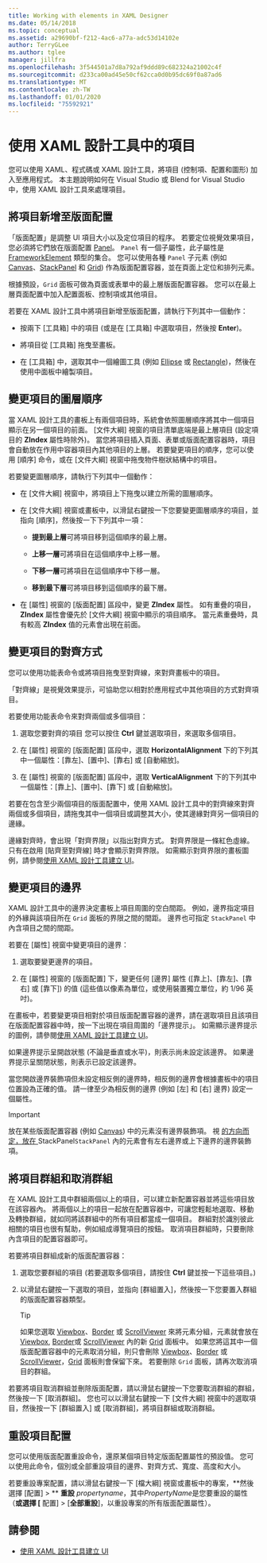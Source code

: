 ```yaml
---
title: Working with elements in XAML Designer
ms.date: 05/14/2018
ms.topic: conceptual
ms.assetid: a29690bf-f212-4ac6-a77a-adc53d14102e
author: TerryGLee
ms.author: tglee
manager: jillfra
ms.openlocfilehash: 3f544501a7d8a792af9ddd89c682324a21002c4f
ms.sourcegitcommit: d233ca00ad45e50cf62cca0d0b95dc69f0a87ad6
ms.translationtype: MT
ms.contentlocale: zh-TW
ms.lasthandoff: 01/01/2020
ms.locfileid: "75592921"
---
```

# <a name="work-with-elements-in-xaml-designer"></a>使用 XAML 設計工具中的項目

您可以使用 XAML、程式碼或 XAML 設計工具，將項目 (控制項、配置和圖形) 加入至應用程式。 本主題說明如何在 Visual Studio 或 Blend for Visual Studio 中，使用 XAML 設計工具來處理項目。

## <a name="add-an-element-to-a-layout"></a>將項目新增至版面配置

「版面配置」是調整 UI 項目大小以及定位項目的程序。 若要定位視覺效果項目，您必須將它們放在版面配置 [Panel](xref:Windows.UI.Xaml.Controls.Panel)。 `Panel` 有一個子屬性，此子屬性是 [FrameworkElement](xref:Windows.UI.Xaml.FrameworkElement) 類型的集合。 您可以使用各種 `Panel` 子元素 (例如 [Canvas](xref:Windows.UI.Xaml.Controls.Canvas)、[StackPanel](xref:Windows.UI.Xaml.Controls.StackPanel) 和 [Grid](xref:Windows.UI.Xaml.Controls.Grid)) 作為版面配置容器，並在頁面上定位和排列元素。

根據預設，`Grid` 面板可做為頁面或表單中的最上層版面配置容器。 您可以在最上層頁面配置中加入配置面板、控制項或其他項目。

若要在 XAML 設計工具中將項目新增至版面配置，請執行下列其中一個動作：

- 按兩下 [工具箱] 中的項目 (或是在 [工具箱] 中選取項目，然後按 **Enter**)。

- 將項目從 [工具箱] 拖曳至畫板。

- 在 [工具箱] 中，選取其中一個繪圖工具 (例如 [Ellipse](xref:Windows.UI.Xaml.Shapes.Ellipse) 或 [Rectangle](xref:Windows.UI.Xaml.Shapes.Rectangle))，然後在使用中面板中繪製項目。

## <a name="change-the-layering-order-of-elements"></a>變更項目的圖層順序

當 XAML 設計工具的畫板上有兩個項目時，系統會依照圖層順序將其中一個項目顯示在另一個項目的前面。 [文件大綱] 視窗的項目清單底端是最上層項目 (設定項目的 **ZIndex** 屬性時除外)。 當您將項目插入頁面、表單或版面配置容器時，項目會自動放在作用中容器項目內其他項目的上層。 若要變更項目的順序，您可以使用 [順序] 命令，或在 [文件大綱] 視窗中拖曳物件樹狀結構中的項目。

若要變更圖層順序，請執行下列其中一個動作：

- 在 [文件大綱] 視窗中，將項目上下拖曳以建立所需的圖層順序。

- 在 [文件大綱] 視窗或畫板中，以滑鼠右鍵按一下您要變更圖層順序的項目，並指向 [順序]，然後按一下下列其中一項：

  - **提到最上層**可將項目移到這個順序的最上層。

  - **上移一層**可將項目在這個順序中上移一層。

  - **下移一層**可將項目在這個順序中下移一層。

  - **移到最下層**可將項目移到這個順序的最下層。

- 在 [屬性] 視窗的 [版面配置] 區段中，變更 **ZIndex** 屬性。 如有重疊的項目，**ZIndex** 屬性會優先於 [文件大綱] 視窗中顯示的項目順序。 當元素重疊時，具有較高 **ZIndex** 值的元素會出現在前面。

## <a name="change-the-alignment-of-an-element"></a>變更項目的對齊方式

您可以使用功能表命令或將項目拖曳至對齊線，來對齊畫板中的項目。

「對齊線」是視覺效果提示，可協助您以相對於應用程式中其他項目的方式對齊項目。

若要使用功能表命令來對齊兩個或多個項目：

1. 選取您要對齊的項目 您可以按住 **Ctrl** 鍵並選取項目，來選取多個項目。

2. 在 [屬性] 視窗的 [版面配置] 區段中，選取 **HorizontalAlignment** 下的下列其中一個屬性：[靠左]、[置中]、[靠右] 或 [自動縮放]。

3. 在 [屬性] 視窗的 [版面配置] 區段中，選取 **VerticalAlignment** 下的下列其中一個屬性：[靠上]、[置中]、[靠下] 或 [自動縮放]。

若要在包含至少兩個項目的版面配置中，使用 XAML 設計工具中的對齊線來對齊兩個或多個項目，請拖曳其中一個項目或調整其大小，使其邊緣對齊另一個項目的邊緣。

邊緣對齊時，會出現「對齊界限」以指出對齊方式。 對齊界限是一條紅色虛線。 只有在啟用 [貼齊至對齊線] 時才會顯示對齊界限。 如需顯示對齊界限的畫板圖例，請參閱[使用 XAML 設計工具建立 UI](../xaml-tools/creating-a-ui-by-using-xaml-designer-in-visual-studio.md)。

## <a name="change-an-elements-margins"></a>變更項目的邊界

XAML 設計工具中的邊界決定畫板上項目周圍的空白間距。 例如，邊界指定項目的外緣與該項目所在 `Grid` 面板的界限之間的間距。 邊界也可指定 `StackPanel` 中內含項目之間的間距。

若要在 [屬性] 視窗中變更項目的邊界：

1. 選取要變更邊界的項目。

2. 在 [屬性] 視窗的 [版面配置] 下，變更任何 [邊界] 屬性 ([靠上]、[靠左]、[靠右] 或 [靠下]) 的值 (這些值以像素為單位，或使用裝置獨立單位，約 1/96 英吋)。

在畫板中，若要變更項目相對於項目版面配置容器的邊界，請在選取項目且該項目在版面配置容器中時，按一下出現在項目周圍的「邊界提示」。 如需顯示邊界提示的圖例，請參閱[使用 XAML 設計工具建立 UI](../xaml-tools/creating-a-ui-by-using-xaml-designer-in-visual-studio.md)。

如果邊界提示呈開啟狀態 (不論是垂直或水平)，則表示尚未設定該邊界。 如果邊界提示呈關閉狀態，則表示已設定該邊界。

當您開啟邊界裝飾項但未設定相反側的邊界時，相反側的邊界會根據畫板中的項目位置設為正確的值。 請一律至少為相反側的邊界 (例如 [左] 和 [右] 邊界) 設定一個屬性。

> [!IMPORTANT]
> 放在某些版面配置容器 (例如 [Canvas](xref:Windows.UI.Xaml.Controls.Canvas)) 中的元素沒有邊界裝飾項。 視 [ 的方向而定，放在 ](xref:Windows.UI.Xaml.Controls.StackPanel)StackPanel`StackPanel` 內的元素會有左右邊界或上下邊界的邊界裝飾項。

## <a name="group-and-ungroup-elements"></a>將項目群組和取消群組

在 XAML 設計工具中群組兩個以上的項目，可以建立新配置容器並將這些項目放在該容器內。 將兩個以上的項目一起放在配置容器中，可讓您輕鬆地選取、移動及轉換群組，就如同將該群組中的所有項目都當成一個項目。 群組對於識別彼此相關的項目也很有幫助，例如組成導覽項目的按鈕。 取消項目群組時，只要刪除內含項目的配置容器即可。

若要將項目群組成新的版面配置容器：

1. 選取您要群組的項目 (若要選取多個項目，請按住 **Ctrl** 鍵並按一下這些項目。)

2. 以滑鼠右鍵按一下選取的項目，並指向 [群組置入]，然後按一下您要置入群組的版面配置容器類型。

    > [!TIP]
    > 如果您選取 [Viewbox](xref:Windows.UI.Xaml.Controls.Viewbox)、[Border](xref:Windows.UI.Xaml.Controls.Border) 或 [ScrollViewer](xref:Windows.UI.Xaml.Controls.ScrollViewer) 來將元素分組，元素就會放在 [Viewbox](xref:Windows.UI.Xaml.Controls.Grid), [Border](xref:Windows.UI.Xaml.Controls.Viewbox)或 [ScrollViewer](xref:Windows.UI.Xaml.Controls.Border) 內的新 [Grid](xref:Windows.UI.Xaml.Controls.ScrollViewer) 面板中。 如果您將這其中一個版面配置容器中的元素取消分組，則只會刪除 [Viewbox](xref:Windows.UI.Xaml.Controls.Viewbox)、[Border](xref:Windows.UI.Xaml.Controls.Border) 或 [ScrollViewer](xref:Windows.UI.Xaml.Controls.ScrollViewer)，[Grid](xref:Windows.UI.Xaml.Controls.Grid) 面板則會保留下來。 若要刪除 `Grid` 面板，請再次取消項目的群組。

若要將項目取消群組並刪除版面配置，請以滑鼠右鍵按一下您要取消群組的群組，然後按一下 [取消群組]。 您也可以以滑鼠右鍵按一下 [文件大綱] 視窗中的選取項目，然後按一下 [群組置入] 或 [取消群組]，將項目群組或取消群組。

## <a name="reset-the-element-layout"></a>重設項目配置

您可以使用版面配置重設命令，還原某個項目特定版面配置屬性的預設值。 您可以使用此命令，個別或全部重設項目的邊界、對齊方式、寬度、高度和大小。

若要重設專案配置，請以滑鼠右鍵按一下 [檔大綱] 視窗或畫板中的專案，**然後選擇 [配置] > ** **重設** *propertyname*，其中*PropertyName*是您要重設的屬性（**或選擇 [** 配置] > [**全部重設**]，以重設專案的所有版面配置屬性）。

## <a name="see-also"></a>請參閱

- [使用 XAML 設計工具建立 UI](../xaml-tools/creating-a-ui-by-using-xaml-designer-in-visual-studio.md)
